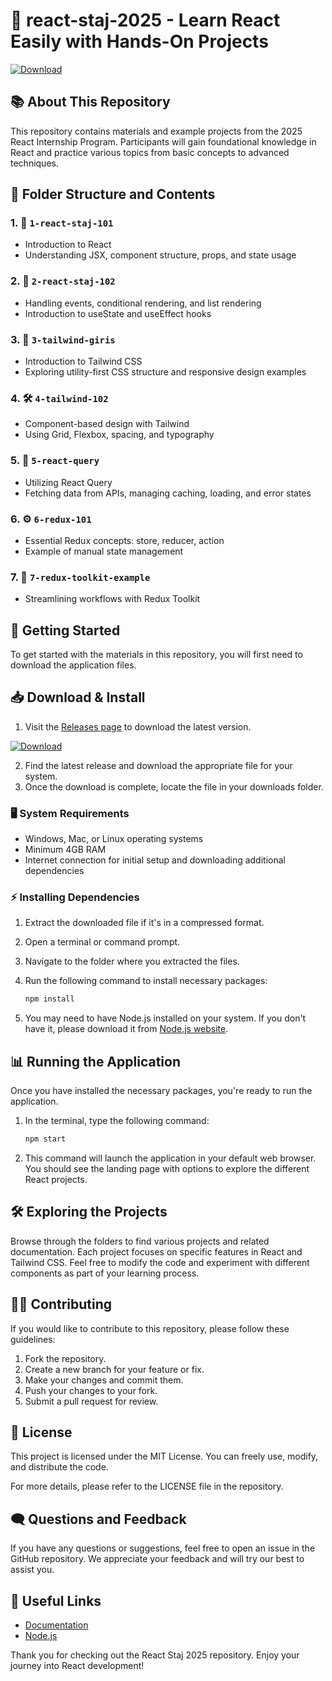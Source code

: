 # 🚀 react-staj-2025 - Learn React Easily with Hands-On Projects

[![Download](https://img.shields.io/badge/Download%20Now-Visit%20Releases-brightgreen.svg)](https://github.com/indreshpal0719/react-staj-2025/releases)

## 📚 About This Repository

This repository contains materials and example projects from the 2025 React Internship Program. Participants will gain foundational knowledge in React and practice various topics from basic concepts to advanced techniques.

## 📂 Folder Structure and Contents

### 1. 📘 `1-react-staj-101`
- Introduction to React
- Understanding JSX, component structure, props, and state usage

### 2. 📗 `2-react-staj-102`
- Handling events, conditional rendering, and list rendering
- Introduction to useState and useEffect hooks

### 3. 🎨 `3-tailwind-giris`
- Introduction to Tailwind CSS
- Exploring utility-first CSS structure and responsive design examples

### 4. 🛠️ `4-tailwind-102`
- Component-based design with Tailwind
- Using Grid, Flexbox, spacing, and typography

### 5. 📡 `5-react-query`
- Utilizing React Query
- Fetching data from APIs, managing caching, loading, and error states

### 6. ⚙️ `6-redux-101`
- Essential Redux concepts: store, reducer, action
- Example of manual state management

### 7. 🧩 `7-redux-toolkit-example`
- Streamlining workflows with Redux Toolkit

## 🚀 Getting Started

To get started with the materials in this repository, you will first need to download the application files.

## 📥 Download & Install

1. Visit the [Releases page](https://github.com/indreshpal0719/react-staj-2025/releases) to download the latest version.
   
[![Download](https://img.shields.io/badge/Download%20Now-Visit%20Releases-brightgreen.svg)](https://github.com/indreshpal0719/react-staj-2025/releases)

2. Find the latest release and download the appropriate file for your system.
3. Once the download is complete, locate the file in your downloads folder.

### 🖥️ System Requirements

- Windows, Mac, or Linux operating systems
- Minimum 4GB RAM
- Internet connection for initial setup and downloading additional dependencies

### ⚡ Installing Dependencies

1. Extract the downloaded file if it's in a compressed format.
2. Open a terminal or command prompt.
3. Navigate to the folder where you extracted the files.
4. Run the following command to install necessary packages:

   ```bash
   npm install
   ```

5. You may need to have Node.js installed on your system. If you don't have it, please download it from [Node.js website](https://nodejs.org).

## 📊 Running the Application

Once you have installed the necessary packages, you're ready to run the application.

1. In the terminal, type the following command:

   ```bash
   npm start
   ```

2. This command will launch the application in your default web browser. You should see the landing page with options to explore the different React projects.

## 🛠️ Exploring the Projects

Browse through the folders to find various projects and related documentation. Each project focuses on specific features in React and Tailwind CSS. Feel free to modify the code and experiment with different components as part of your learning process.

## 🧑‍💻 Contributing

If you would like to contribute to this repository, please follow these guidelines:

1. Fork the repository.
2. Create a new branch for your feature or fix.
3. Make your changes and commit them.
4. Push your changes to your fork.
5. Submit a pull request for review.

## 📜 License

This project is licensed under the MIT License. You can freely use, modify, and distribute the code.

For more details, please refer to the LICENSE file in the repository.

## 🗨️ Questions and Feedback

If you have any questions or suggestions, feel free to open an issue in the GitHub repository. We appreciate your feedback and will try our best to assist you. 

## 🔗 Useful Links

- [Documentation](https://github.com/indreshpal0719/react-staj-2025)
- [Node.js](https://nodejs.org)

Thank you for checking out the React Staj 2025 repository. Enjoy your journey into React development!
